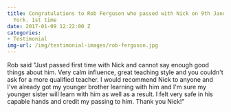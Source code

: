 ```yaml
---
title: Congratulations to Rob Ferguson who passed with Nick on 9th January 2017 at
  York. 1st time
date: 2017-01-09 12:22:00 Z
categories:
- Testimonial
img-url: /img/testimonial-images/rob-ferguson.jpg
---
```


Rob said "Just passed first time with Nick and cannot say enough good things about him. Very calm influence, great teaching style and you couldn't ask for a more qualified teacher. I would recommend Nick to anyone and I've already got my younger brother learning with him and I'm sure my younger sister will learn with him as well as a result. I felt very safe in his capable hands and credit my passing to him. Thank you Nick!"
